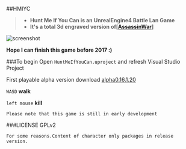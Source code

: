 ##HMIYC

>* **Hunt Me If You Can is an UnrealEngine4 Battle Lan Game**
>* **It's a total 3d engraved version of[[AssassinWar](https://github.com/TyrealGray/AssassinWar)]**

![screenshot](http://tyrealgray.github.io/HMIYC/images/HMIYC.jpg)

**Hope I can finish this game before 2017 :)**

###To begin
Open `HuntMeIfYouCan.uproject` and refresh Visual Studio Project

First playable alpha version download [alpha0.16.1.20](http://pan.baidu.com/s/1dEwbyyl)

`WASD` **walk**

`left mouse` **kill**

`Please note that this game is still in early development`

###LICENSE
GPLv2

`For some reasons.Content of character only packages in release version.`
